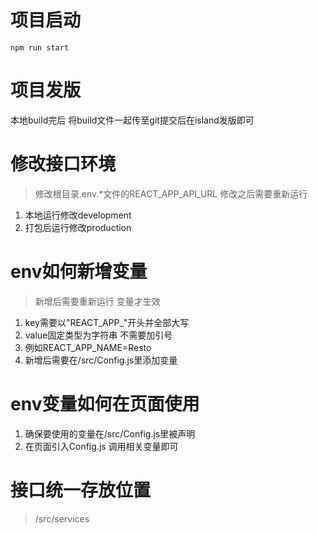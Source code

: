 # 项目启动
`npm run start`

# 项目发版
本地build完后 将build文件一起传至git提交后在island发版即可

# 修改接口环境
> 修改根目录.env.*文件的REACT_APP_API_URL
> 修改之后需要重新运行
1. 本地运行修改development
2. 打包后运行修改production

# env如何新增变量
> 新增后需要重新运行 变量才生效
1. key需要以"REACT_APP_"开头并全部大写
3. value固定类型为字符串 不需要加引号
4. 例如REACT_APP_NAME=Resto 
5. 新增后需要在/src/Config.js里添加变量

# env变量如何在页面使用
1. 确保要使用的变量在/src/Config.js里被声明
2. 在页面引入Config.js 调用相关变量即可

# 接口统一存放位置
> /src/services
